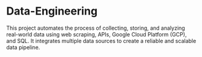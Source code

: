 # Data-Engineering
This project automates the process of collecting, storing, and analyzing real-world data using web scraping, APIs, Google Cloud Platform (GCP), and SQL. It integrates multiple data sources to create a reliable and scalable data pipeline.
